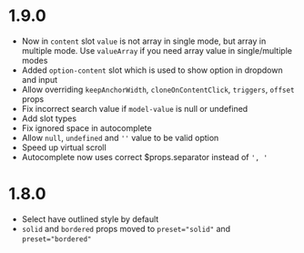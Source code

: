 # 1.9.0
- Now in `content` slot `value` is not array in single mode, but array in multiple mode. Use `valueArray` if you need array value in single/multiple modes
- Added `option-content` slot which is used to show option in dropdown and input
- Allow overriding `keepAnchorWidth`, `cloneOnContentClick`, `triggers`, `offset` props
- Fix incorrect search value if `model-value` is null or undefined
- Add slot types
- Fix ignored space in autocomplete
- Allow `null`, `undefined` and `''` value to be valid option
- Speed up virtual scroll
- Autocomplete now uses correct $props.separator instead of `', '`

# 1.8.0

- Select have outlined style by default
- `solid` and `bordered` props moved to `preset="solid"` and `preset="bordered"`